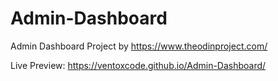 # Admin-Dashboard

Admin Dashboard Project by https://www.theodinproject.com/

Live Preview: https://ventoxcode.github.io/Admin-Dashboard/
